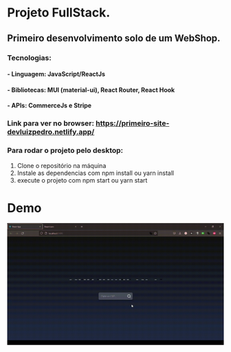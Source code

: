 # Projeto FullStack. 
## Primeiro desenvolvimento solo de um WebShop.
### Tecnologias:
#### - Linguagem: JavaScript/ReactJs
#### - Bibliotecas: MUI (material-ui), React Router, React Hook
#### - APIs: CommerceJs e Stripe

### Link para ver no browser: https://primeiro-site-devluizpedro.netlify.app/

### Para rodar o projeto pelo desktop:
1. Clone o repositório na máquina
2. Instale as dependencias com npm install ou yarn install
3. execute o projeto com npm start ou yarn start


# Demo
![Fluxo normal](https://github.com/luizpedros/Consultar-CEP---ReactJs/blob/main/gifs-demo/fluxo_Trim.gif?raw=true)
